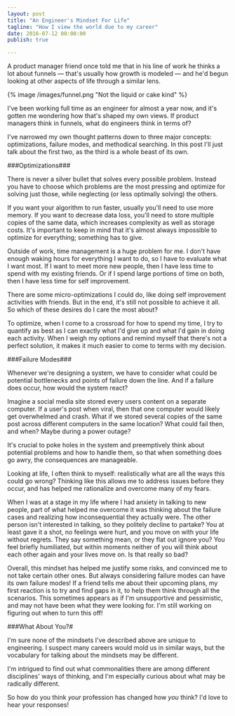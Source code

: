 ```yaml
---
layout: post
title: "An Engineer's Mindset For Life"
tagline: "How I view the world due to my career"
date: 2016-07-12 00:00:00
publish: true

---
```


A product manager friend once told me that in his line of work he thinks a lot 
about funnels &mdash; that's usually how growth is modeled &mdash; and he'd 
begun looking at other aspects of life through a similar lens.

{% image /images/funnel.png "Not the liquid or cake kind" %}

I've been working full time as an engineer for almost a year now, and it's 
gotten me wondering how that's shaped my own views. If product managers think in 
funnels, what do engineers think in terms of?

I've narrowed my own thought patterns down to three major concepts: 
optimizations, failure modes, and methodical searching. In this post I'll just 
talk about the first two, as the third is a whole beast of its own.

###Optimizations###

There is never a silver bullet that solves every possible problem. Instead you 
have to choose which problems are the most pressing and optimize for solving 
just those, while neglecting (or less optimally solving) the others.

If you want your algorithm to run faster, usually you'll need to use more 
memory. If you want to decrease data loss, you'll need to store multiple copies 
of the same data, which increases complexity as well as storage costs. It's 
important to keep in mind that it's almost always impossible to optimize for 
everything; something has to give.

Outside of work, time management is a huge problem for me. I don't have enough 
waking hours for everything I want to do, so I have to evaluate what I want 
most. If I want to meet more new people, then I have less time to spend with my 
existing friends. Or if I spend large portions of time on both, then I have less 
time for self improvement.

There are some micro-optimizations I could do, like doing self improvement 
activities with friends. But in the end, it's still not possible to achieve it 
all. So which of these desires do I care the most about?

To optimize, when I come to a crossroad for how to spend my time, I try to 
quantify as best as I can exactly what I'd give up and what I'd gain in doing 
each activity. When I weigh my options and remind myself that there's not a 
perfect solution, it makes it much easier to come to terms with my decision.

###Failure Modes###

Whenever we're designing a system, we have to consider what could be potential 
bottlenecks and points of failure down the line. And if a failure does occur, 
how would the system react?

Imagine a social media site stored every users content on a separate computer. 
If a user's post when viral, then that one computer would likely get overwhelmed 
and crash. What if we stored several copies of the same post across different 
computers in the same location? What could fail then, and when? Maybe during a 
power outage?

It's crucial to poke holes in the system and preemptively think about potential 
problems and how to handle them, so that when something does go awry, the 
consequences are manageable.

Looking at life, I often think to myself: realistically what are all the ways 
this could go wrong? Thinking like this allows me to address issues before they 
occur, and has helped me rationalize and overcome many of my fears.

When I was at a stage in my life where I had anxiety in talking to new people, 
part of what helped me overcome it was thinking about the failure cases and 
realizing how inconsequential they actually were. The other person isn't 
interested in talking, so they politely decline to partake? You at least gave it 
a shot, no feelings were hurt, and you move on with your life without regrets. 
They say something mean, or they flat out ignore you? You feel briefly 
humiliated, but within moments neither of you will think about each other again 
and your lives move on.  Is that really so bad?

Overall, this mindset has helped me justify some risks, and convinced me to not 
take certain other ones. But always considering failure modes can have its own 
failure modes! If a friend tells me about their upcoming plans, my first 
reaction is to try and find gaps in it, to help them think through all the 
scenarios. This sometimes appears as if I'm unsupportive and pessimistic, and 
may not have been what they were looking for. I'm still working on figuring out 
when to turn this off!

###What About You?#

I'm sure none of the mindsets I've described above are unique to engineering. I 
suspect many careers would mold us in similar ways, but the vocabulary for 
talking about the mindsets may be different.

I'm intrigued to find out what commonalities there are among different 
disciplines' ways of thinking, and I'm especially curious about what may be 
radically different.

So how do you think _your_ profession has changed how _you_ think? I'd love to 
hear your responses!

